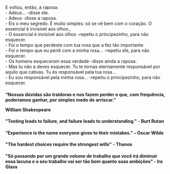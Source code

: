 <p>
  E voltou, então, à raposa:<br>
- Adeus... -disse ele.<br>
- Adeus -disse a raposa.<br>
- Eis o meu segredo. É muito simples: só se vê bem com o coração. O essencial é invisível aos olhos.,<br>
- O essencial é invisível aos olhos -repetiu o principezinho, para não esquecer.<br>
- Foi o tempo que perdeste com tua rosa que a fez tão importante.<br>
- Foi o tempo que eu perdi com a minha rosa... -repetiu ele, para não esquecer.<br>
- Os homens esqueceram essa verdade -disse ainda a raposa.<br>
- Mas tu não a deves esquecer. Tu te tornas eternamente responsável por aquilo que cativas. Tu és responsável pela tua rosa...<br>
- Eu sou responsável pela minha rosa... -repetiu o principezinho, para não esquecer.  <br>
</p>

<h4>“Nossas dúvidas são traidoras e nos fazem perder o que, com frequência, poderíamos ganhar, por simples medo de arriscar.”

William Shakespeare</h4>

<h4>
"Testing leads to failure, and failure leads to understanding." - Burt Rutan
</h4>

<h4>
  “Experience is the name everyone gives to their mistakes.” – Oscar Wilde
</h4>

<h4>
  "The hardest choices require the strongest wills" - Thanos
</h4>

<h4>
  "Só passando por um grande volume de trabalho que você irá diminuir essa lacuna e o seu trabalho vai ser tão bom quanto suas ambições" - Ira Glass
</h4>
